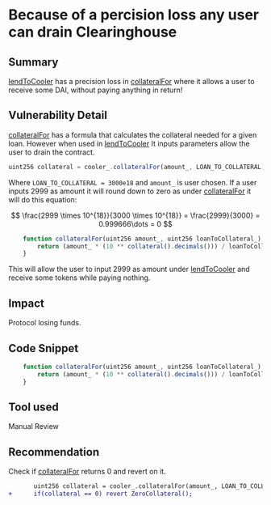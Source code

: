 # Because of a percision loss any user can drain **Clearinghouse**

## Summary
[lendToCooler](https://github.com/sherlock-audit/2023-08-cooler/blob/main/Cooler/src/Clearinghouse.sol#L129-L152) has a precision loss in [collateralFor](https://github.com/sherlock-audit/2023-08-cooler/blob/main/Cooler/src/Clearinghouse.sol#L138) where it allows a user to receive some DAI, without paying anything in return!

## Vulnerability Detail
[collateralFor](https://github.com/sherlock-audit/2023-08-cooler/blob/main/Cooler/src/Cooler.sol#L371-L373) has a formula that calculates the collateral needed for a given loan. However when used in [lendToCooler](https://github.com/sherlock-audit/2023-08-cooler/blob/main/Cooler/src/Clearinghouse.sol#L129-L152) It inputs parameters allow the user to drain the contract. 
```jsx
uint256 collateral = cooler_.collateralFor(amount_, LOAN_TO_COLLATERAL);
```
Where `LOAN_TO_COLLATERAL = 3000e18` and `amount_` is user chosen. If a user inputs 2999 as amount it will round down to zero as under [collateralFor](https://github.com/sherlock-audit/2023-08-cooler/blob/main/Cooler/src/Cooler.sol#L371-L373) it will do this equation: 

$$
\frac{2999 \times 10^{18}}{3000 \times 10^{18}} = \frac{2999}{3000} = 0.999666\dots = 0
$$

```jsx
    function collateralFor(uint256 amount_, uint256 loanToCollateral_) public view returns (uint256) {
        return (amount_ * (10 ** collateral().decimals())) / loanToCollateral_;
    }
```
This will allow the user to input 2999 as amount under  [lendToCooler](https://github.com/sherlock-audit/2023-08-cooler/blob/main/Cooler/src/Clearinghouse.sol#L129-L152) and receive some tokens while paying nothing.

## Impact
Protocol losing funds.

## Code Snippet
```jsx
    function collateralFor(uint256 amount_, uint256 loanToCollateral_) public view returns (uint256) {
        return (amount_ * (10 ** collateral().decimals())) / loanToCollateral_;
    }
```
## Tool used

Manual Review

## Recommendation
Check if [collateralFor](https://github.com/sherlock-audit/2023-08-cooler/blob/main/Cooler/src/Cooler.sol#L371-L373) returns 0 and revert on it.
```diff
       uint256 collateral = cooler_.collateralFor(amount_, LOAN_TO_COLLATERAL);
+      if(collateral == 0) revert ZeroCollateral();